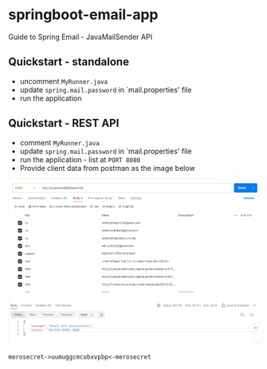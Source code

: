 # springboot-email-app
Guide to Spring Email - JavaMailSender API


## Quickstart - standalone

- uncomment `MyRunner.java` 
- update `spring.mail.password` in `mail.properties' file
- run the application

## Quickstart - REST API
- comment `MyRunner.java`
- update `spring.mail.password` in `mail.properties' file
- run the application - list at `PORT 8080`
- Provide client data from postman as the image below

![test-email-api.png](src%2Fmain%2Fresources%2Fstatic%2Ftest-email-api.png)


`merosecret->uumuggcmcobxvpbp<-merosecret`